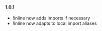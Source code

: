 #### 1.0.1
  - !inline now adds imports if necessary
  - !inline now adapts to local import aliases
